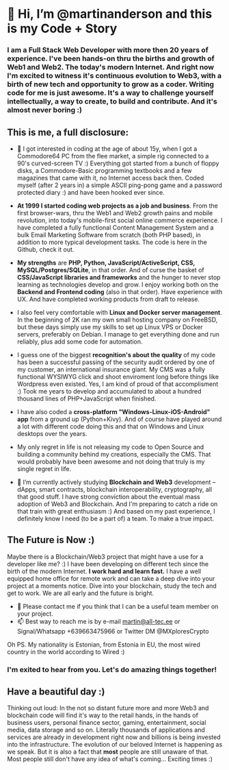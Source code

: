 # 👋 Hi, I’m @martinanderson and this is **my Code + Story**

### I am a **Full Stack Web Developer** with more then 20 years of experience. I've been hands-on thru the births and growth of Web1 and Web2. The today's modern Internet. And right now I'm excited to witness it's continuous evolution to **Web3**, with a birth of new tech and opportunity to grow as a coder. Writing code for me is just awesome. It's a way to challenge yourself intellectually, a way to create, to build and contribute. And it's almost never boring :)

## This is me, a full disclosure:

- 👀 I got interested in coding at the age of about 15y, when I got a Commodore64 PC from the flee market, a simple rig connected to a 90's curved-screen TV :)  Everything got started from a bunch of floppy disks, a Commodore-Basic programming textbooks and a few magazines that came with it, no Internet access back then. Coded myself (after 2 years in) a simple ASCII ping-pong game and a password protected diary :) and have been hooked ever since. 

- **At 1999 I started coding web projects as a job and business**. From the first browser-wars, thru the Web1 and Web2 growth pains and mobile revolution, into today's mobile-first social online commerce experience. I have completed a fully functional Content Management System and a bulk Email Marketing Software from scratch (both PHP based), in addition to more typical development tasks. The code is here in the Github, check it out. 

- **My strengths** are **PHP, Python, JavaScript/ActiveScript, CSS, MySQL/Postgres/SQLite**, in that order. And of curse the basket of **CSS/JavaScript libraries and frameworks** and the hunger to never stop learning as technologies develop and grow. I enjoy working both on the **Backend and Frontend coding** (also in that order). Have experience with UX. And have completed working products from draft to release. 

- I also feel very comfortable with **Linux and Docker server management**. In the beginning of 2K ran my own small hosting company on FreeBSD, but these days simply use my skills to set up Linux VPS or Docker servers, preferably on Debian. I manage to get everything done and run reliably, plus add some code for automation. 

- I guess one of the biggest **recognition's about the quality** of my code has been a successful passing of the security audit ordered by one of my customer, an international insurance giant. My CMS was a fully functional WYSIWYG click and shoot enviroment long before things like Wordpress even existed. Yes, I am kind of proud of that accomplisment :) Took me years to develop and accumulated to about a hundred thousand lines of PHP+JavaScript when finished.

- I have also coded a **cross-platform "Windows-Linux-iOS-Android" app** from a ground up (Python+Kivy). And of course have played around a lot with different code doing this and that on Windows and Linux desktops over the years.  

- My only regret in life is not releasing my code to Open Source and building a community behind my creations, especially the CMS. That would probably have been awesome and not doing that truly is my single regret in life.  

- 🌱 I’m currently actively studying **Blockchain and Web3** development – dApps, smart contracts, blockchain interoperability, cryptography, all that good stuff. I have strong conviction about the eventual mass adoption of Web3 and Blockchain. And I'm preparing to catch a ride on that train with great enthusiasm :) And based on my past experience, I definitely know I need (to be a part of) a team. To make a true impact.

## The Future is Now :)

Maybe there is a Blockchain/Web3 project that might have a use for a developer like me? :) I have been developing on different tech since the birth of the modern Internet. **I work hard and learn fast.** I have a well equipped home office for remote work and can take a deep dive into your project at a moments notice. Dive into your blockchain, study the tech and get to work. We are all early and the future is bright.

- 💞️ Please contact me if you think that I can be a useful team member on your project. 
- 📫 Best way to reach me is by e-mail martin@all-tec.ee 
     or Signal/Whatsapp +639663475966 or Twitter DM @MXploresCrypto 
     
Oh PS. My nationality is Estonian, from Estonia in EU, the most wired country in the world according to Wired :)

### I'm exited to hear from you. Let's do amazing things together!
## Have a beautiful day :)



Thinking out loud:
In the not so distant future more and more Web3 and blockchain code will find it's way to the retail hands, in the hands of business users, personal finance sector, gaming, entertainment, social media, data storage and so on. Literally thousands of applications and services are already in development right now and billions is being invested into the infrastructure. The evolution of our beloved Internet is happening as we speak. But it is also a fact that **most** people are still unaware of that. Most people still don't have any idea of what's coming... Exciting times :)
